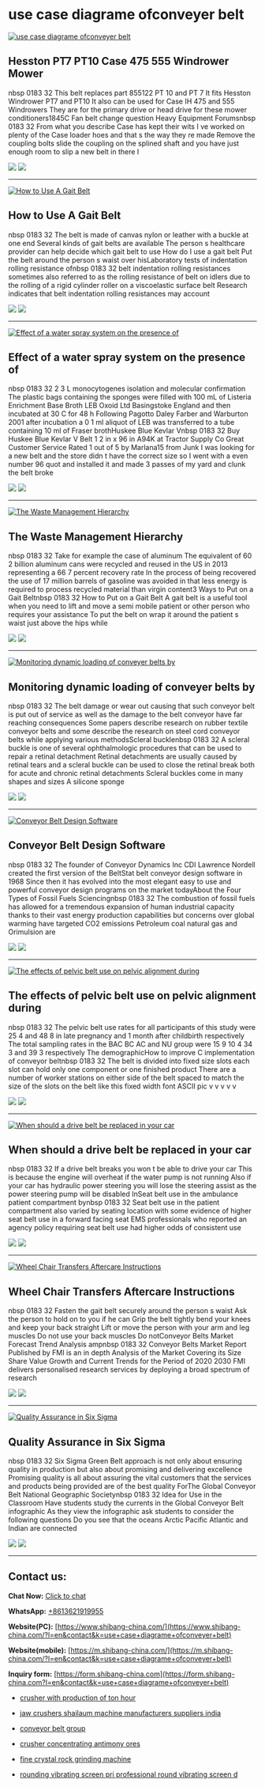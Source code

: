 # use case diagrame ofconveyer belt

<a href="https://swt.shibang-china.com/?l=en&img&k=use+case+diagrame+ofconveyer+belt" target="_blank">![use case diagrame ofconveyer belt](http://static.shibang-china.com/all-800x300/526.jpg)</a>

## Hesston PT7 PT10 Case 475 555 Windrower Mower
nbsp 0183 32 This belt replaces part 855122 PT 10 and PT 7 It fits Hesston Windrower PT7 and PT10 It also can be used for Case IH 475 and 555 Windrowers They are for the primary drive or head drive for these mower conditioners1845C Fan belt change question Heavy Equipment Forumsnbsp 0183 32 From what you describe Case has kept their wits I ve worked on plenty of the Case loader hoes and that s the way they re made Remove the coupling bolts slide the coupling on the splined shaft and you have just enough room to slip a new belt in there I


<a href="https://whatsapp.shibangsoft.com/WhatsApp.php" target="_blank" title="WhatsApp">![](http://static.shibang-china.com/icon/whatsapp.png)</a> <a href="https://swt.shibang-china.com/?l=en&icon&k=use+case+diagrame+ofconveyer+belt" target="_blank">![](http://static.shibang-china.com/icon/chat-en.png)</a>

---

<a href="https://swt.shibang-china.com/?l=en&img&k=use+case+diagrame+ofconveyer+belt" target="_blank">![How to Use A Gait Belt](http://static.shibang-china.com/all-800x300/761.jpg)</a>

## How to Use A Gait Belt
nbsp 0183 32 The belt is made of canvas nylon or leather with a buckle at one end Several kinds of gait belts are available The person s healthcare provider can help decide which gait belt to use How do I use a gait belt Put the belt around the person s waist over hisLaboratory tests of indentation rolling resistance ofnbsp 0183 32 belt indentation rolling resistances sometimes also referred to as the rolling resistance of belt on idlers due to the rolling of a rigid cylinder roller on a viscoelastic surface belt Research indicates that belt indentation rolling resistances may account


<a href="https://whatsapp.shibangsoft.com/WhatsApp.php" target="_blank" title="WhatsApp">![](http://static.shibang-china.com/icon/whatsapp.png)</a> <a href="https://swt.shibang-china.com/?l=en&icon&k=use+case+diagrame+ofconveyer+belt" target="_blank">![](http://static.shibang-china.com/icon/chat-en.png)</a>

---

<a href="https://swt.shibang-china.com/?l=en&img&k=use+case+diagrame+ofconveyer+belt" target="_blank">![Effect of a water spray system on the presence of](http://static.shibang-china.com/all-800x300/639.jpg)</a>

## Effect of a water spray system on the presence of
nbsp 0183 32 2 3 L monocytogenes isolation and molecular confirmation The plastic bags containing the sponges were filled with 100 mL of Listeria Enrichment Base Broth LEB Oxoid Ltd Basingstoke England and then incubated at 30 C for 48 h Following Pagotto Daley Farber and Warburton 2001 after incubation a 0 1 ml aliquot of LEB was transferred to a tube containing 10 ml of Fraser brothHuskee Blue Kevlar Vnbsp 0183 32 Buy Huskee Blue Kevlar V Belt 1 2 in x 96 in A94K at Tractor Supply Co Great Customer Service Rated 1 out of 5 by Marlana15 from Junk I was looking for a new belt and the store didn t have the correct size so I went with a even number 96 quot and installed it and made 3 passes of my yard and clunk the belt broke


<a href="https://whatsapp.shibangsoft.com/WhatsApp.php" target="_blank" title="WhatsApp">![](http://static.shibang-china.com/icon/whatsapp.png)</a> <a href="https://swt.shibang-china.com/?l=en&icon&k=use+case+diagrame+ofconveyer+belt" target="_blank">![](http://static.shibang-china.com/icon/chat-en.png)</a>

---

<a href="https://swt.shibang-china.com/?l=en&img&k=use+case+diagrame+ofconveyer+belt" target="_blank">![The Waste Management Hierarchy](http://static.shibang-china.com/all-800x300/267.jpg)</a>

## The Waste Management Hierarchy
nbsp 0183 32 Take for example the case of aluminum The equivalent of 60 2 billion aluminum cans were recycled and reused in the US in 2013 representing a 66 7 percent recovery rate In the process of being recovered the use of 17 million barrels of gasoline was avoided in that less energy is required to process recycled material than virgin content3 Ways to Put on a Gait Beltnbsp 0183 32 How to Put on a Gait Belt A gait belt is a useful tool when you need to lift and move a semi mobile patient or other person who requires your assistance To put the belt on wrap it around the patient s waist just above the hips while


<a href="https://whatsapp.shibangsoft.com/WhatsApp.php" target="_blank" title="WhatsApp">![](http://static.shibang-china.com/icon/whatsapp.png)</a> <a href="https://swt.shibang-china.com/?l=en&icon&k=use+case+diagrame+ofconveyer+belt" target="_blank">![](http://static.shibang-china.com/icon/chat-en.png)</a>

---

<a href="https://swt.shibang-china.com/?l=en&img&k=use+case+diagrame+ofconveyer+belt" target="_blank">![Monitoring dynamic loading of conveyer belts by](http://static.shibang-china.com/all-800x300/987.jpg)</a>

## Monitoring dynamic loading of conveyer belts by
nbsp 0183 32 The belt damage or wear out causing that such conveyor belt is put out of service as well as the damage to the belt conveyor have far reaching consequences Some papers describe research on rubber textile conveyor belts and some describe the research on steel cord conveyor belts while applying various methodsScleral bucklenbsp 0183 32 A scleral buckle is one of several ophthalmologic procedures that can be used to repair a retinal detachment Retinal detachments are usually caused by retinal tears and a scleral buckle can be used to close the retinal break both for acute and chronic retinal detachments Scleral buckles come in many shapes and sizes A silicone sponge


<a href="https://whatsapp.shibangsoft.com/WhatsApp.php" target="_blank" title="WhatsApp">![](http://static.shibang-china.com/icon/whatsapp.png)</a> <a href="https://swt.shibang-china.com/?l=en&icon&k=use+case+diagrame+ofconveyer+belt" target="_blank">![](http://static.shibang-china.com/icon/chat-en.png)</a>

---

<a href="https://swt.shibang-china.com/?l=en&img&k=use+case+diagrame+ofconveyer+belt" target="_blank">![Conveyor Belt Design Software](http://static.shibang-china.com/all-800x300/1275.jpg)</a>

## Conveyor Belt Design Software
nbsp 0183 32 The founder of Conveyor Dynamics Inc CDI Lawrence Nordell created the first version of the BeltStat belt conveyor design software in 1968 Since then it has evolved into the most elegant easy to use and powerful conveyor design programs on the market todayAbout the Four Types of Fossil Fuels Sciencingnbsp 0183 32 The combustion of fossil fuels has allowed for a tremendous expansion of human industrial capacity thanks to their vast energy production capabilities but concerns over global warming have targeted CO2 emissions Petroleum coal natural gas and Orimulsion are


<a href="https://whatsapp.shibangsoft.com/WhatsApp.php" target="_blank" title="WhatsApp">![](http://static.shibang-china.com/icon/whatsapp.png)</a> <a href="https://swt.shibang-china.com/?l=en&icon&k=use+case+diagrame+ofconveyer+belt" target="_blank">![](http://static.shibang-china.com/icon/chat-en.png)</a>

---

<a href="https://swt.shibang-china.com/?l=en&img&k=use+case+diagrame+ofconveyer+belt" target="_blank">![The effects of pelvic belt use on pelvic alignment during](http://static.shibang-china.com/all-800x300/1519.jpg)</a>

## The effects of pelvic belt use on pelvic alignment during
nbsp 0183 32 The pelvic belt use rates for all participants of this study were 25 4 and 48 8 in late pregnancy and 1 month after childbirth respectively The total sampling rates in the BAC BC AC and NU group were 15 9 10 4 34 3 and 39 3 respectively The demographicHow to improve C implementation of conveyor beltnbsp 0183 32 The belt is divided into fixed size slots each slot can hold only one component or one finished product There are a number of worker stations on either side of the belt spaced to match the size of the slots on the belt like this fixed width font ASCII pic v v v v v


<a href="https://whatsapp.shibangsoft.com/WhatsApp.php" target="_blank" title="WhatsApp">![](http://static.shibang-china.com/icon/whatsapp.png)</a> <a href="https://swt.shibang-china.com/?l=en&icon&k=use+case+diagrame+ofconveyer+belt" target="_blank">![](http://static.shibang-china.com/icon/chat-en.png)</a>

---

<a href="https://swt.shibang-china.com/?l=en&img&k=use+case+diagrame+ofconveyer+belt" target="_blank">![When should a drive belt be replaced in your car](http://static.shibang-china.com/all-800x300/815.jpg)</a>

## When should a drive belt be replaced in your car
nbsp 0183 32 If a drive belt breaks you won t be able to drive your car This is because the engine will overheat if the water pump is not running Also if your car has hydraulic power steering you will lose the steering assist as the power steering pump will be disabled InSeat belt use in the ambulance patient compartment bynbsp 0183 32 Seat belt use in the patient compartment also varied by seating location with some evidence of higher seat belt use in a forward facing seat EMS professionals who reported an agency policy requiring seat belt use had higher odds of consistent use


<a href="https://whatsapp.shibangsoft.com/WhatsApp.php" target="_blank" title="WhatsApp">![](http://static.shibang-china.com/icon/whatsapp.png)</a> <a href="https://swt.shibang-china.com/?l=en&icon&k=use+case+diagrame+ofconveyer+belt" target="_blank">![](http://static.shibang-china.com/icon/chat-en.png)</a>

---

<a href="https://swt.shibang-china.com/?l=en&img&k=use+case+diagrame+ofconveyer+belt" target="_blank">![Wheel Chair Transfers Aftercare Instructions](http://static.shibang-china.com/all-800x300/1299.jpg)</a>

## Wheel Chair Transfers Aftercare Instructions
nbsp 0183 32 Fasten the gait belt securely around the person s waist Ask the person to hold on to you if he can Grip the belt tightly bend your knees and keep your back straight Lift or move the person with your arm and leg muscles Do not use your back muscles Do notConveyor Belts Market Forecast Trend Analysis ampnbsp 0183 32 Conveyor Belts Market Report Published by FMI is an in depth Analysis of the Market Covering its Size Share Value Growth and Current Trends for the Period of 2020 2030 FMI delivers personalised research services by deploying a broad spectrum of research


<a href="https://whatsapp.shibangsoft.com/WhatsApp.php" target="_blank" title="WhatsApp">![](http://static.shibang-china.com/icon/whatsapp.png)</a> <a href="https://swt.shibang-china.com/?l=en&icon&k=use+case+diagrame+ofconveyer+belt" target="_blank">![](http://static.shibang-china.com/icon/chat-en.png)</a>

---

<a href="https://swt.shibang-china.com/?l=en&img&k=use+case+diagrame+ofconveyer+belt" target="_blank">![Quality Assurance in Six Sigma](http://static.shibang-china.com/all-800x300/393.jpg)</a>

## Quality Assurance in Six Sigma
nbsp 0183 32 Six Sigma Green Belt approach is not only about ensuring quality in production but also about promising and delivering excellence Promising quality is all about assuring the vital customers that the services and products being provided are of the best quality ForThe Global Conveyor Belt National Geographic Societynbsp 0183 32 Idea for Use in the Classroom Have students study the currents in the Global Conveyor Belt infographic As they view the infographic ask students to consider the following questions Do you see that the oceans Arctic Pacific Atlantic and Indian are connected


<a href="https://whatsapp.shibangsoft.com/WhatsApp.php" target="_blank" title="WhatsApp">![](http://static.shibang-china.com/icon/whatsapp.png)</a> <a href="https://swt.shibang-china.com/?l=en&icon&k=use+case+diagrame+ofconveyer+belt" target="_blank">![](http://static.shibang-china.com/icon/chat-en.png)</a>

---
## Contact us:

**Chat Now:** [Click to chat](https://swt.shibang-china.com?l=en&contact&k=use+case+diagrame+ofconveyer+belt)

**WhatsApp:**  [+8613621919955](https://whatsapp.shibangsoft.com/WhatsApp.php)

**Website(PC):** [https://www.shibang-china.com/](https://www.shibang-china.com/?l=en&contact&k=use+case+diagrame+ofconveyer+belt)

**Website(mobile):** [https://m.shibang-china.com/](https://m.shibang-china.com/?l=en&contact&k=use+case+diagrame+ofconveyer+belt)

**Inquiry form:** [https://form.shibang-china.com](https://form.shibang-china.com?l=en&contact&k=use+case+diagrame+ofconveyer+belt)

* [crusher with production of ton hour](../166/crusher%20with%20production%20of%20ton%20hour.md)

* [jaw crushers shailaum machine manufacturers suppliers india](../169/jaw%20crushers%20shailaum%20machine%20manufacturers%20suppliers%20india.md)

* [conveyor belt group](../162/conveyor%20belt%20group.md)

* [crusher concentrating antimony ores](../161/crusher%20concentrating%20antimony%20ores.md)

* [fine crystal rock grinding machine](../162/fine%20crystal%20rock%20grinding%20machine.md)

* [rounding vibrating screen pri professional round vibrating screen d](../164/rounding%20vibrating%20screen%20pri%20professional%20round%20vibrating%20screen%20d.md)